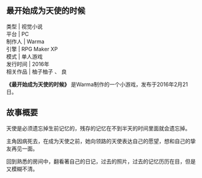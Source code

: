 最开始成为天使的时候  
---  
类型  |  视觉小说   
平台  |  PC   
制作人  |  Warma   
引擎  |  RPG Maker XP   
模式  |  单人游戏   
发行时间  |  2016年   
相关作品  |  柚子柚子  、  良   
  
**《最开始成为天使的时候》** 是Warma制作的一个小游戏，发布于2016年2月21日。

##  故事概要

天使是必须遗忘掉生前记忆的，残存的记忆在不到半天的时间里面就会遗忘掉。

主角因病死去，在成为天使之前，她向领路的天使表达自己的愿望，想和自己的挚友再见一面。

回到熟悉的房间中，翻看著自己的日记，过去的照片，过去的记忆历历在目，但是又模糊不清。
